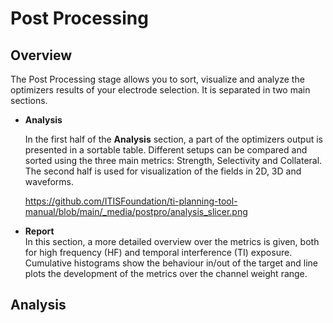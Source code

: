 # Post Processing

## Overview

The Post Processing stage allows you to sort, visualize and analyze the optimizers results of your electrode selection. 
It is separated in two main sections. 

* **Analysis** <br/>

    In the first half of the **Analysis** section, a part of the optimizers output is presented in a sortable table.
    Different setups can be compared and sorted using the three main metrics: Strength, Selectivity and Collateral. 
    The second half is used for visualization of the fields in 2D, 3D and waveforms.

    https://github.com/ITISFoundation/ti-planning-tool-manual/blob/main/_media/postpro/analysis_slicer.png


* **Report** <br/>
    In this section, a more detailed overview over the metrics is given, both for high frequency (HF) and temporal 
    interference (TI) exposure. Cumulative histograms show the behaviour in/out of the target and line plots the 
    development of the metrics over the channel weight range.

## Analysis


    
    